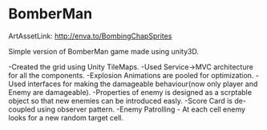 # BomberMan

ArtAssetLink: http://enva.to/BombingChapSprites

Simple version of BomberMan game made using unity3D.

-Created the grid using Unity TileMaps.
-Used Service->MVC architecture for all the components.
-Explosion Animations are pooled for optimization.
-Used interfaces for making the damageable behaviour(now only player and Enemy are damageable).
-Properties of enemy is designed as a scrptable object so that new enemies can be introduced easly.
-Score Card is de-coupled using observer pattern.
-Enemy Patrolling - At each cell enemy looks for a new random target cell.
